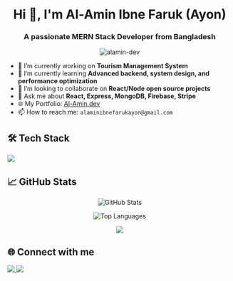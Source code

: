 <!-- Profile Header -->
<h1 align="center">Hi 👋, I'm Al-Amin Ibne Faruk (Ayon)</h1>
<h3 align="center">A passionate MERN Stack Developer from Bangladesh</h3>

<!-- Profile Visitors -->
<p align="center">
  <img src="https://komarev.com/ghpvc/?username=AlaminIbneFaruk&label=Profile%20views&color=0e75b6&style=flat" alt="alamin-dev" />
</p>

<!-- Short About -->
- 🔭 I’m currently working on **Tourism Management System**
- 🌱 I’m currently learning **Advanced backend, system design, and performance optimization**
- 👯 I’m looking to collaborate on **React/Node open source projects**
- 💬 Ask me about **React, Express, MongoDB, Firebase, Stripe**
- 🌐 My Portfolio: [Al-Amin.dev](https://alaminibefarukayon.netlify.app)
- 📫 How to reach me: `alaminibnefarukayon@gmail.com`

<!-- Skills Section -->
<h2>🛠️ Tech Stack</h2>
<p>
  <img src="https://skillicons.dev/icons?i=react,nodejs,express,mongodb,js,ts,html,css,tailwind,firebase,vercel,netlify,github,vscode" />
</p>

<!-- GitHub Stats -->
<h2>📈 GitHub Stats</h2>
<p align="center">
  <img src="https://github-readme-stats.vercel.app/api?username=AlaminIbneFaruk&show_icons=true&theme=react&hide_border=true" alt="GitHub Stats" />
</p>

<!-- Top Languages -->
<p align="center">
  <img src="https://github-readme-stats.vercel.app/api/top-langs/?username=AlaminIbneFaruk&layout=compact&theme=react&hide_border=true" alt="Top Languages" />
</p>

<!-- Trophy (optional) -->
<p align="center">
  <img src="https://github-profile-trophy.vercel.app/?username=AlaminIbneFaruk&theme=onestar&no-frame=true&no-bg=true&margin-w=4" />
</p>

<!-- Connect with Me -->
<h2>🌐 Connect with me</h2>
<p align="left">
  <a href="https://linkedin.com/in/alamin-ibne-faruk/" target="_blank">
    <img src="https://img.shields.io/badge/LinkedIn-blue?logo=linkedin&logoColor=white" />
  </a>
  <a href="mailto:alaminibnefarukayon@gmail.com">
    <img src="https://img.shields.io/badge/Gmail-red?logo=gmail&logoColor=white" />
  </a>
</p>
